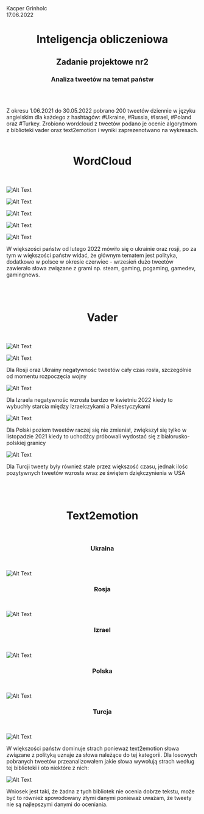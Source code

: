 <div style="text-align: left"> Kacper Grinholc </div> 
<div style="text-align: left"> 17.06.2022 </div>

<div style="text-align: center"> <h1> Inteligencja obliczeniowa </h1> </div>
<div style="text-align: center"> <h2> Zadanie projektowe nr2 </h2> </div>
<div style="text-align: center"> <h3> Analiza tweetów na temat państw </h3> </div>
<br /><br />

Z okresu 1.06.2021 do 30.05.2022 pobrano 200 tweetów dziennie w języku angielskim dla każdego z hashtagów: #Ukraine, #Russia, #Israel, #Poland oraz #Turkey.
Zrobiono wordcloud z tweetów podano je ocenie algorytmom z biblioteki vader oraz text2emotion i wyniki zaprezenotwano na wykresach.
<br /><br />

<div style="text-align: center"> <h1> WordCloud </h1> </div>
<br />

![Alt Text](Gifs/Ukraine.gif)

![Alt Text](Gifs/Russia.gif)

![Alt Text](Gifs/Israel.gif)

![Alt Text](Gifs/Poland.gif)

![Alt Text](Gifs/Turkey.gif)

W większości państw od lutego 2022 mówiło się o ukrainie oraz rosji, po za tym w większości państw widać, że głównym tematem jest polityka, dodatkowo w polsce w okresie czerwiec - wrzesień dużo tweetów zawierało słowa związane z grami np. steam, gaming, pcgaming, gamedev, gamingnews.

<br /><br />


<div style="text-align: center"> <h1> Vader </h1> </div>
<br />

![Alt Text](Plots/Ukraine.jpg)

![Alt Text](Plots/Russia.jpg)

Dla Rosji oraz Ukrainy negatywnośc tweetów cały czas rosła, szczególnie od momentu rozpoczęcia wojny

![Alt Text](Plots/Israel.jpg)

Dla Izraela negatywnośc wzrosła bardzo w kwietniu 2022 kiedy to wybuchły starcia między Izraelczykami a Palestyczykami

![Alt Text](Plots/Poland.jpg)

Dla Polski poziom tweetów raczej się nie zmieniał, zwiększył się tylko w listopadzie 2021 kiedy to uchodźcy próbowali wydostać się z białorusko-polskiej granicy

![Alt Text](Plots/Turkey.jpg)

Dla Turcji tweety były również stałe przez większość czasu, jednak ilośc pozytywnych tweetów wzrosła wraz ze świętem dziękczynienia w USA

<br /><br />

<div style="text-align: center"> <h1> Text2emotion </h1> </div>
<br />


<div style=
"text-align: center"> <h3> Ukraina </h3> </div>
<br />

![Alt Text](RadarGifs/Ukraine.gif)

<div style="text-align: center"> <h3> Rosja </h3> </div>
<br />

![Alt Text](RadarGifs/Russia.gif)

<div style="text-align: center"> <h3> Izrael </h3> </div>
<br />

![Alt Text](RadarGifs/Israel.gif)

<div style="text-align: center"> <h3> Polska </h3> </div>
<br />

![Alt Text](RadarGifs/Poland.gif)

<div style="text-align: center"> <h3> Turcja </h3> </div>
<br />

![Alt Text](RadarGifs/Turkey.gif)

W większości państw dominuje strach ponieważ text2emotion słowa związane z polityką uznaje za słowa należące do tej kategorii. Dla losowych pobranych tweetów przeanalizowałem jakie słowa wywołują strach według tej biblioteki i oto niektóre z nich:

![Alt Text](Test.png)

Wniosek jest taki, że żadna z tych bibliotek nie ocenia dobrze tekstu, może być to również spowodowany złymi danymi ponieważ uważam, że tweety nie są najlepszymi danymi do oceniania.



